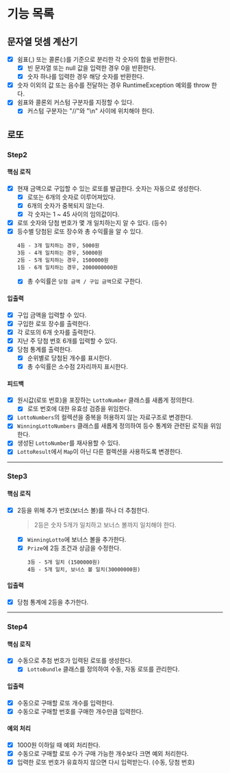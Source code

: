 # 기능 목록
## 문자열 덧셈 계산기
- [x] 쉼표(,) 또는 콜론(:)를 기준으로 분리한 각 숫자의 합을 반환한다.
  - [x] 빈 문자열 또는 null 값을 입력한 경우 0을 반환한다.
  - [x] 숫자 하나를 입력한 경우 해당 숫자를 반환한다.
- [x] 숫자 이외의 값 또는 음수를 전달하는 경우 RuntimeException 예외를 throw 한다.
- [x] 쉼표와 콜론외 커스텀 구분자를 지정할 수 있다.
  - [x] 커스텀 구분자는 "//"와 "\n" 사이에 위치해야 한다.

## 로또
### Step2
#### 핵심 로직
- [x] 현재 금액으로 구입할 수 있는 로또를 발급한다. 숫자는 자동으로 생성한다.
  - [x] 로또는 6개의 숫자로 이루어져있다.
  - [x] 6개의 숫자가 중복되지 않는다.
  - [x] 각 숫자는 1 ~ 45 사이의 임의값이다.
- [x] 로또 숫자와 당첨 번호가 몇 개 일치하는지 알 수 있다. (등수)
- [x] 등수별 당첨된 로또 장수와 총 수익률을 알 수 있다.
  ```
  4등 - 3개 일치하는 경우, 5000원
  3등 - 4개 일치하는 경우, 50000원
  2등 - 5개 일치하는 경우, 1500000원
  1등 - 6개 일치하는 경우, 2000000000원
  ```
  - [x] 총 수익률은 `당첨 금액 / 구입 금액`으로 구한다.

#### 입출력
- [x] 구입 금액을 입력할 수 있다.
- [x] 구입한 로또 장수를 출력한다.
- [x] 각 로또의 6개 숫자를 출력한다.
- [x] 지난 주 당첨 번호 6개를 입력할 수 있다.
- [x] 당첨 통계를 출력한다.
  - [x] 순위별로 당첨된 개수를 표시한다.
  - [x] 총 수익률은 소수점 2자리까지 표시한다.

#### 피드백
- [x] 원시값(로또 번호)을 포장하는 `LottoNumber` 클래스를 새롭게 정의한다.
  - [x] 로또 번호에 대한 유효성 검증을 위임한다.
- [x] `LottoNumbers`의 컬렉션을 중복을 허용하지 않는 자료구조로 변경한다.
- [x] `WinningLottoNumbers` 클래스를 새롭게 정의하여 등수 통계와 관련된 로직을 위임한다.
- [x] 생성된 `LottoNumber`를 재사용할 수 있다.
- [x] `LottoResult`에서 `Map`이 아닌 다른 컬렉션을 사용하도록 변경한다.

---

### Step3
#### 핵심 로직
- [x] 2등을 위해 추가 번호(보너스 볼)를 하나 더 추첨한다.
  > 2등은 숫자 5개가 일치하고 보너스 볼까지 일치해야 한다.
  
  - [x] `WinningLotto`에 보너스 볼을 추가한다.
  - [x] `Prize`에 2등 조건과 상금을 수정한다.
    ```
    3등 - 5개 일치 (1500000원)
    4등 - 5개 일치, 보너스 볼 일치(30000000원)
    ```
    
#### 입출력
- [x] 당첨 통계에 2등을 추가한다.

---

### Step4
#### 핵심 로직
- [x] 수동으로 추첨 번호가 입력된 로또를 생성한다.
  - [x] `LottoBundle` 클래스를 정의하여 수동, 자동 로또를 관리한다.

#### 입출력
- [x] 수동으로 구매할 로또 개수를 입력한다.
- [x] 수동으로 구매할 번호를 구매한 개수만큼 입력한다.

#### 예외 처리
- [x] 1000원 이하일 때 예외 처리한다.
- [x] 수동으로 구매할 로또 수가 구매 가능한 개수보다 크면 예외 처리한다.
- [x] 입력한 로또 번호가 유효하지 않으면 다시 입력받는다. (수동, 당첨 번호)
